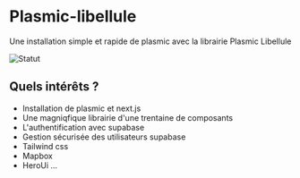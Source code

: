 # Plasmic-libellule

Une installation simple et rapide de plasmic avec la librairie Plasmic Libellule

![Statut](https://github.com/ScrollAgency/plasmic-libellule/actions/workflows/npmPackage.yml/badge.svg)

## Quels intérêts ?
- Installation de plasmic et next.js
- Une magniqfique librairie d'une trentaine de composants
- L'authentification avec supabase
- Gestion sécurisée des utilisateurs supabase
- Tailwind css
- Mapbox
- HeroUi
...
